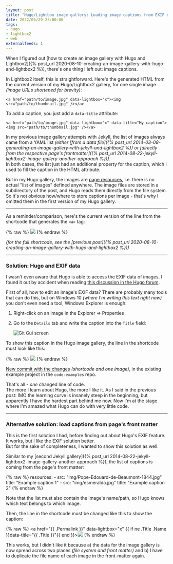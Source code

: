```yaml
---
layout: post
title: "Hugo/Lightbox image gallery: Loading image captions from EXIF data"
date: 2022/06/29 23:00:00
tags:
- hugo
- lightbox2
- web
externalfeeds: 1
---
```


When I figured out [how to create an image gallery with Hugo and Lightbox2]({% post_url 2020-08-10-creating-an-image-gallery-with-hugo-and-lightbox2 %}), there's one thing I left out: image captions.

In Lightbox2 itself, this is straightforward. Here's the generated HTML from the current version of my Hugo/Lightbox2 gallery, for one single image *(image URLs shortened for brevity)*:

    <a href="path/to/image.jpg" data-lightbox="x"><img src="path/to/thumbnail.jpg" /></a>

To add a caption, you just add a `data-title` attribute:

    <a href="path/to/image.jpg" data-lightbox="x" data-title="My caption"><img src="path/to/thumbnail.jpg" /></a>

In my previous image gallery attempts with Jekyll, the list of images always came from a YAML list *(either [from a data file]({% post_url 2014-03-08-generating-an-image-gallery-with-jekyll-and-lightbox2 %}) or [directly from the respective page's frontmatter]({% post_url 2014-08-22-jekyll-lightbox2-image-gallery-another-approach %}))*.  
In both cases, the list just had an additional property for the caption, which I used to fill the caption in the HTML attribute.

But in my Hugo gallery, the images are [page resources](https://gohugo.io/content-management/page-resources/), i.e. there is no actual "list of images" defined anywhere. The image files are stored in a subdirectory of the post, and Hugo reads them directly from the file system.  
So it's not obvious how/where to store captions per image - that's why I omitted them in the first version of my Hugo gallery.

---

As a reminder/comparison, here's the current version of the line from the shortcode that generates the `<a>` tag:

{% raw %}
    <a href="{{ .Permalink }}" data-lightbox="x"><img src="{{ $resized.Permalink }}" /></a>
{% endraw %}

*(for the full shortcode, see the [previous post]({% post_url 2020-08-10-creating-an-image-gallery-with-hugo-and-lightbox2 %}))*

---

### Solution: Hugo and EXIF data

I wasn't even aware that Hugo is able to access the EXIF data of images. I found it out by accident when reading [this discussion in the Hugo forum](https://discourse.gohugo.io/t/exif-iptc/25995).

First of all, how to edit an image's EXIF data? There are probably many tools that can do this, but on Windows 10 *(where I'm writing this text right now)* you don't even need a tool, Windows Explorer is enough:

1. Right-click on an image in the Explorer ⇒ Properties
2. Go to the `Details` tab and write the caption into the `Title` field:

    ![Git Gui screen](/img/hugo-gallery-exif.png)

To show this caption in the Hugo image gallery, the line in the shortcode must look like this:

{% raw %}
    <a href="{{ .Permalink }}" data-lightbox="x" data-title="{{ with .Exif }}{{ .Tags.ImageDescription }}{{ end }}"><img src="{{ $resized.Permalink }}" /></a>
{% endraw %}

[New commit with the changes](https://github.com/christianspecht/code-examples/commit/425418fef8e2ef27c1b9b89ea691eb19cfceff1a) *(shortcode and one image)*, in the existing example project in the `code-examples` repo.


That's all - *one* changed line of code.  
The more I learn about Hugo, the more I like it. As I said in the previous post: IMO the learning curve is insanely steep in the beginning, but apparently I have the hardest part behind me now. Now I'm at the stage where I'm amazed what Hugo can do with very little code.

---

### Alternative solution: load captions from page's front matter

This is the first solution I had, before finding out about Hugo's EXIF feature. It works, but I like the EXIF solution better.  
But for the sake of completeness, I wanted to show this solution as well.

Similar to my [second Jekyll gallery]({% post_url 2014-08-22-jekyll-lightbox2-image-gallery-another-approach %}), the list of captions is coming from the page's front matter: 

{% raw %}
	resources:
	- src: "img/Pope-Edouard-de-Beaumont-1844.jpg"
	  title: "Example caption 1"
	- src: "img/esmeralda.jpg"
	  title: "Example caption 2"
{% endraw %}

Note that the list must also contain the image's name/path, so Hugo knows which text belongs to which image. 

Then, the line in the shortcode must be changed like this to show the caption:

{% raw %}
    <a href="{{ .Permalink }}" data-lightbox="x" {{ if ne .Title .Name }}data-title="{{ .Title }}"{{ end }}><img src="{{ $resized.Permalink }}" /></a>
{% endraw %}

This works, but I didn't like it because a) the data for the image gallery is now spread across two places *(file system and front matter)* and b) I have to duplicate the file name of each image in the front-matter again.
